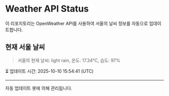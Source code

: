 
# Weather API Status

이 리포지토리는 OpenWeather API를 사용하여 서울의 날씨 정보를 자동으로 업데이트합니다.

## 현재 서울 날씨
> 서울의 현재 날씨: light rain, 온도: 17.34°C, 습도: 97%

⏳ 업데이트 시간: 2025-10-10 15:54:41 (UTC)

---
자동 업데이트 봇에 의해 관리됩니다.
